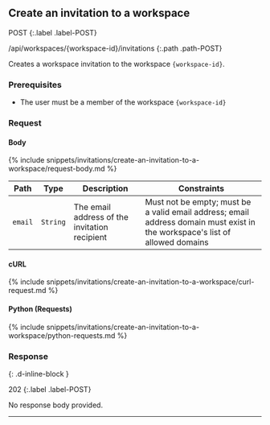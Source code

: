 ## Create an invitation to a workspace

POST
{:.label .label-POST}

/api/workspaces/{workspace-id}/invitations
{:.path .path-POST}

Creates a workspace invitation to the workspace `{workspace-id}`.

### Prerequisites

- The user must be a member of the workspace `{workspace-id}`

### Request

#### Body

{% include snippets/invitations/create-an-invitation-to-a-workspace/request-body.md %}

Path | Type | Description | Constraints
---- | ---- | ----------- | -----------
`email` | `String` | The email address of the invitation recipient | Must not be empty; must be a valid email address; email address domain must exist in the workspace's list of allowed domains

#### cURL

{% include snippets/invitations/create-an-invitation-to-a-workspace/curl-request.md %}

#### Python (Requests)

{% include snippets/invitations/create-an-invitation-to-a-workspace/python-requests.md %}

### Response
{: .d-inline-block }

202
{:.label .label-POST}

No response body provided.

---
